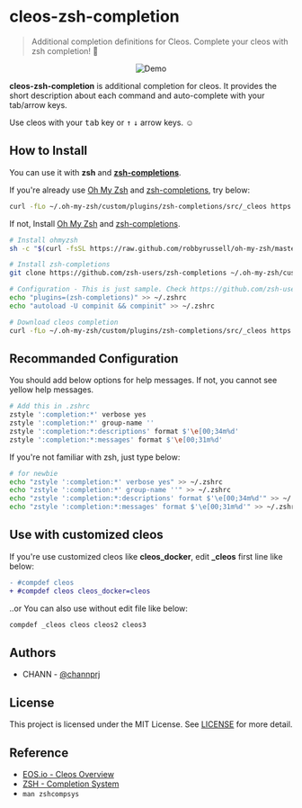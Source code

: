 # cleos-zsh-completion
> Additional completion definitions for Cleos. Complete your cleos with zsh completion! :tada:

<p align="center">
  <img src="demo.gif" alt="Demo" />
</p>


**cleos-zsh-completion** is additional completion for cleos. It provides the short description about each command and auto-complete with your tab/arrow keys.

Use cleos with your <kbd>tab</kbd> key or <kbd>↑</kbd> <kbd>↓</kbd> arrow keys. :relaxed:

## How to Install
You can use it with **zsh** and **[zsh-completions](https://github.com/zsh-users/zsh-completions)**.


If you're already use [Oh My Zsh](https://ohmyz.sh/) and [zsh-completions](https://github.com/zsh-users/zsh-completions), try below:

```bash
curl -fLo ~/.oh-my-zsh/custom/plugins/zsh-completions/src/_cleos https://raw.githubusercontent.com/OWDIN/cleos-zsh-completion/master/_cleos
```

If not, Install [Oh My Zsh](https://ohmyz.sh/) and [zsh-completions](https://github.com/zsh-users/zsh-completions).

```bash
# Install ohmyzsh
sh -c "$(curl -fsSL https://raw.github.com/robbyrussell/oh-my-zsh/master/tools/install.sh)"

# Install zsh-completions
git clone https://github.com/zsh-users/zsh-completions ~/.oh-my-zsh/custom/plugins/zsh-completions

# Configuration - This is just sample. Check https://github.com/zsh-users/zsh-completions#oh-my-zsh
echo "plugins=(zsh-completions)" >> ~/.zshrc
echo "autoload -U compinit && compinit" >> ~/.zshrc

# Download cleos completion
curl -fLo ~/.oh-my-zsh/custom/plugins/zsh-completions/src/_cleos https://raw.githubusercontent.com/OWDIN/cleos-zsh-completion/master/_cleos
```

## Recommanded Configuration
You should add below options for help messages. If not, you cannot see yellow help messages.

```bash
# Add this in .zshrc
zstyle ':completion:*' verbose yes
zstyle ':completion:*' group-name ''
zstyle ':completion:*:descriptions' format $'\e[00;34m%d'
zstyle ':completion:*:messages' format $'\e[00;31m%d'
```

If you're not familiar with zsh, just type below:

```bash
# for newbie
echo "zstyle ':completion:*' verbose yes" >> ~/.zshrc
echo "zstyle ':completion:*' group-name ''" >> ~/.zshrc
echo "zstyle ':completion:*:descriptions' format $'\e[00;34m%d'" >> ~/.zshrc
echo "zstyle ':completion:*:messages' format $'\e[00;31m%d'" >> ~/.zshrc
```


## Use with customized cleos
If you're use customized cleos like **cleos_docker**, edit **_cleos** first line like below:

```diff
- #compdef cleos
+ #compdef cleos cleos_docker=cleos
```

..or You can also use without edit file like below:

```bash
compdef _cleos cleos cleos2 cleos3
```

## Authors
- CHANN - [@channprj](https://github.com/channprj)

## License
This project is licensed under the MIT License. See [LICENSE](LICENSE) for more detail.

## Reference
- [EOS.io - Cleos Overview](https://developers.eos.io/eosio-nodeos/docs/cleos-overview)
- [ZSH - Completion System](http://zsh.sourceforge.net/Doc/Release/Completion-System.html)
- `man zshcompsys`
